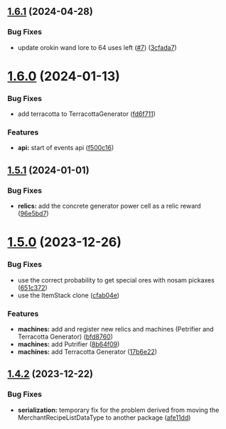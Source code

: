 ## [1.6.1](https://github.com/VoperAD/SlimeFrame/compare/v1.6.0...v1.6.1) (2024-04-28)


### Bug Fixes

* update orokin wand lore to 64 uses left ([#7](https://github.com/VoperAD/SlimeFrame/issues/7)) ([3cfada7](https://github.com/VoperAD/SlimeFrame/commit/3cfada78f312025cf8b1092fa54a843109c54674))



# [1.6.0](https://github.com/VoperAD/SlimeFrame/compare/v1.5.1...v1.6.0) (2024-01-13)


### Bug Fixes

* add terracotta to TerracottaGenerator ([fd6f711](https://github.com/VoperAD/SlimeFrame/commit/fd6f711e0b4307f4a4bc7e58339178f19eb817e9))


### Features

* **api:** start of events api ([f500c16](https://github.com/VoperAD/SlimeFrame/commit/f500c168a74c382d149f259538580078e98958fb))



## [1.5.1](https://github.com/VoperAD/SlimeFrame/compare/v1.5.0...v1.5.1) (2024-01-01)


### Bug Fixes

* **relics:** add the concrete generator power cell as a relic reward ([96e5bd7](https://github.com/VoperAD/SlimeFrame/commit/96e5bd7c525979d74c7f316af87b383e9e94e57a))



# [1.5.0](https://github.com/VoperAD/SlimeFrame/compare/v1.4.2...v1.5.0) (2023-12-26)


### Bug Fixes

* use the correct probability to get special ores with nosam pickaxes ([651c372](https://github.com/VoperAD/SlimeFrame/commit/651c372eb71a25840eaa06597be5505927b0d350))
* use the ItemStack clone ([cfab04e](https://github.com/VoperAD/SlimeFrame/commit/cfab04e3641688d21b12a528c6382a01fc4ab6ee))


### Features

* **machines:** add and register new relics and machines (Petrifier and Terracotta Generator) ([bfd8760](https://github.com/VoperAD/SlimeFrame/commit/bfd8760a70e8f0644376f824f779ed8b44fbc872))
* **machines:** add Putrifier ([8b64f09](https://github.com/VoperAD/SlimeFrame/commit/8b64f09c5aff0490e352e347dcdd67753cfb0124))
* **machines:** add Terracotta Generator ([17b6e22](https://github.com/VoperAD/SlimeFrame/commit/17b6e228d31bd752c5fbfb14ad0c64a2ec4a678a))



## [1.4.2](https://github.com/VoperAD/SlimeFrame/compare/v1.4.1...v1.4.2) (2023-12-22)


### Bug Fixes

* **serialization:** temporary fix for the problem derived from moving the MerchantRecipeListDataType to another package ([afe11dd](https://github.com/VoperAD/SlimeFrame/commit/afe11dd98bbaaed1ae1b1c4bc3fa0b04c63a7473))




